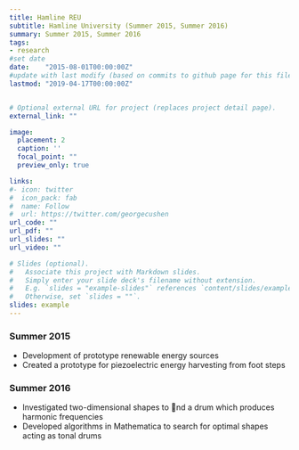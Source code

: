 ```yaml
---
title: Hamline REU
subtitle: Hamline University (Summer 2015, Summer 2016)
summary: Summer 2015, Summer 2016
tags:
- research
#set date 
date:    "2015-08-01T00:00:00Z"
#update with last modify (based on commits to github page for this file)
lastmod: "2019-04-17T00:00:00Z"


# Optional external URL for project (replaces project detail page).
external_link: ""

image:
  placement: 2
  caption: ''
  focal_point: ""
  preview_only: true

links:
#- icon: twitter
#  icon_pack: fab
#  name: Follow
#  url: https://twitter.com/georgecushen
url_code: ""
url_pdf: ""
url_slides: ""
url_video: ""

# Slides (optional).
#   Associate this project with Markdown slides.
#   Simply enter your slide deck's filename without extension.
#   E.g. `slides = "example-slides"` references `content/slides/example-slides.md`.
#   Otherwise, set `slides = ""`.
slides: example
---
```


### Summer 2015
- Development of prototype renewable energy sources
- Created a prototype for piezoelectric energy harvesting from foot steps  

### Summer 2016  
- Investigated two-dimensional shapes to nd a drum which produces harmonic frequencies
- Developed algorithms in Mathematica to search for optimal shapes acting as tonal drums


